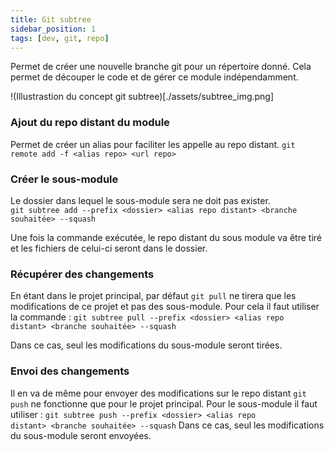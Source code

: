 ```yaml
---
title: Git subtree
sidebar_position: 1
tags: [dev, git, repo]
---
```


Permet de créer une nouvelle branche git pour un répertoire donné. Cela permet de découper le code et de gérer ce module indépendamment. 

!(Illustrastion du concept git subtree)[./assets/subtree_img.png]

### Ajout du repo distant du module

Permet de créer un alias pour faciliter les appelle au repo distant.
`git remote add -f <alias repo> <url repo>`

### Créer le sous-module

Le dossier dans lequel le sous-module sera ne doit pas exister.
`git subtree add --prefix <dossier> <alias repo distant> <branche souhaitée> --squash`

Une fois la commande exécutée, le repo distant du sous module va être tiré et les fichiers de celui-ci seront dans le dossier.

### Récupérer des changements
En étant dans le projet principal, par défaut `git pull` ne tirera que les modifications de ce projet et pas des sous-module.
Pour cela il faut utiliser la commande :
`git subtree pull --prefix <dossier> <alias repo distant> <branche souhaitée> --squash`

Dans ce cas, seul les modifications du sous-module seront tirées. 

### Envoi des changements 
Il en va de même pour envoyer des modifications sur le repo distant `git push` ne fonctionne que pour le projet principal. Pour le sous-module il faut utiliser :
`git subtree push --prefix <dossier> <alias repo distant> <branche souhaitée> --squash`
Dans ce cas, seul les modifications du sous-module seront envoyées. 